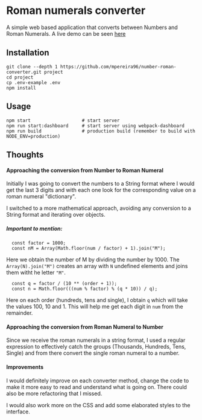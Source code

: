 # Roman numerals converter

A simple web based application that converts between Numbers and Roman Numerals. A live demo can be seen [here](http://yee.com)


## Installation

```
git clone --depth 1 https://github.com/mpereira96/number-roman-converter.git project
cd project
cp .env-example .env
npm install
```

## Usage

```
npm start                   # start server
npm run start:dashboard     # start server using webpack-dashboard
npm run build               # production build (remember to build with NODE_ENV=production)
```

## Thoughts

#### Approaching the conversion from Number to Roman Numeral
Initially I was going to convert the numbers to a String format where I would get the last 3 digits and with each one look for the corresponding value on a roman numeral "dictionary". 

I switched to a more mathematical approach, avoiding any conversion to a String format and iterating over objects.

##### Important to mention:
```  
  const factor = 1000;
  const nM = Array(Math.floor(num / factor) + 1).join("M");
```
Here we obtain the number of M by dividing the number by 1000. The `Array(N).join("M")` creates an array with `N` undefined elements and joins them witht he letter `"M"`.

```
  const q = factor / (10 ** (order + 1));
  const n = Math.floor(((num % factor) % (q * 10)) / q);
```
Here on each order (hundreds, tens and single), I obtain `q` which will take the values 100, 10 and 1. This will help me get each digit in `num` from the remainder.


#### Approaching the conversion from Roman Numeral to Number
Since we receive the roman numerals in a string format, I used a regular expression to effectively catch the groups (Thousands, Hundreds, Tens, Single) and from there convert the single roman numeral to a number.

#### Improvements
I would definitely improve on each converter method, change the code to make it more easy to read and understand what is going on. There could also be more refactoring that I missed.

I would also work more on the CSS and add some elaborated styles to the interface.